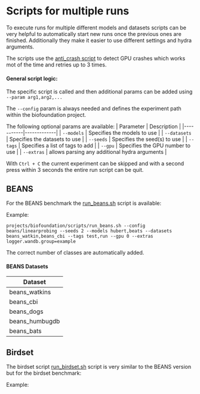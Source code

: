 # Scripts for multiple runs

To execute runs for multiple different models and datasets scripts can be very helpful to automatically start new runs once the previous ones are finished. Additionally they make it easier to use different settings and hydra arguments.

The scripts use the [anti_crash script](../train_anti_crash.sh) to detect GPU crashes which works mot of the time and retries up to 3 times.

####  General script logic:
The specific script is called and then additional params can be added using `--param arg1,arg2,...`

The `--config` param is always needed and defines the experiment path within the biofoundation project.

The following optional params are available:
| Parameter | Description |
|-----------|-------------|
| `--models` | Specifies the models to use |
| `--datasets` | Specifies the datasets to use |
| `--seeds` | Specifies the seed(s) to use |
| `--tags` | Specifies a list of tags to add |
| `--gpu` | Specifies the GPU number to use |
| `--extras` | allows parsing any additional hydra arguments |

With `Ctrl + C` the current experiment can be skipped and with a second press within 3 seconds the entire run script can be quit. 

## BEANS
For the BEANS benchmark the [run_beans.sh](run_beans.sh) script is available:

Example:

`projects/biofoundation/scripts/run_beans.sh --config beans/linearprobing --seeds 2 --models hubert,beats --datasets beans_watkin,beans_cbi --tags test,run --gpu 0 --extras logger.wandb.group=example`

The correct number of classes are automatically added.

#### BEANS Datasets

| Dataset          |
|------------------|
| beans_watkins    |
| beans_cbi        |
| beans_dogs       |
| beans_humbugdb   |
| beans_bats       |

## Birdset
The birdset script [run_birdset.sh](run_birdset.sh) script is very similar to the BEANS version but for the birdset benchmark:

Example:

